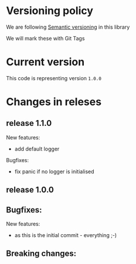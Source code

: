 # Versioning policy

We are following [Semantic versioning](https://semver.org/) in this library

We will mark these with Git Tags

# Current version

This code is representing version `1.0.0`

# Changes in releses

## release 1.1.0

New features:
 * add default logger

Bugfixes:
 * fix panic if no logger is initialised

## release 1.0.0

Bugfixes:
-

New features:
 * as this is the initial commit - everything ;-)

Breaking changes:
-
